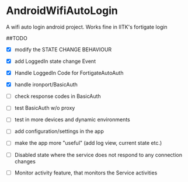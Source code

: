 # AndroidWifiAutoLogin

A wifi auto login android project.  Works fine in IITK's fortigate login

##TODO

- [x] modify the STATE CHANGE BEHAVIOUR
- [x] add LoggedIn state change Event
- [x] Handle LoggedIn Code for FortigateAutoAuth
- [x] handle ironport/BasicAuth
- [ ] check response codes in BasicAuth
- [ ] test BasicAuth w/o proxy
- [ ] test in more devices and dynamic environments
- [ ] add configuration/settings in the app
- [ ] make the app more "useful" (add log view, current state etc.)
- [ ] Disabled state where the service does not respond to any connection changes
- [ ] Monitor activity feature, that monitors the Service activities

